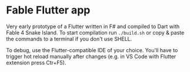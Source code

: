 # Fable Flutter app

Very early prototype of a Flutter written in F# and compiled to Dart with Fable 4 Snake Island. To start compilation run `./build.sh` or copy & paste the commands to a terminal if you don't use SHELL.

To debug, use the Flutter-compatible IDE of your choice. You'll have to trigger hot reload manually after changes (e.g. in VS Code with Flutter extension press Ctr+F5).
